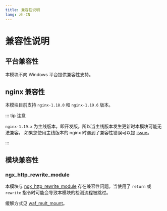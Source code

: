 ```yaml
---
title: 兼容性说明
lang: zh-CN
---
```



# 兼容性说明

## 平台兼容性

本模块不向 Windows 平台提供兼容性支持。

## nginx 兼容性

本模块目前支持 `nginx-1.18.0` 和 `nginx-1.19.6` 版本。

::: tip 注意

`nginx-1.19.x` 为主线版本，即开发版。所以当主线版本发生更新时本模块可能无法兼容。
如果您使用主线版本的 nginx 时遇到了兼容性错误可以提 [issue](https://github.com/ADD-SP/ngx_waf/issues)。

:::

## 模块兼容性

### ngx_http_rewrite_module

本模块与 [ngx_http_rewrite_module](https://nginx.org/en/docs/http/ngx_http_rewrite_module.html) 
存在兼容性问题。当使用了 `return` 或 `rewrite` 指令时可能会导致本模块的检测流程被跳过。

缓解方式见 [waf_mult_mount](/zh-cn/advance/syntax.md#waf-mult-mount)。

